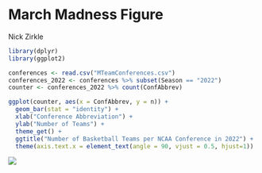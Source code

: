 March Madness Figure
================
Nick Zirkle

``` r
library(dplyr)
library(ggplot2)
```

``` r
conferences <- read.csv("MTeamConferences.csv")
conferences_2022 <- conferences %>% subset(Season == "2022")
counter <- conferences_2022 %>% count(ConfAbbrev)
```

``` r
ggplot(counter, aes(x = ConfAbbrev, y = n)) +
  geom_bar(stat = "identity") +
  xlab("Conference Abbreviation") +
  ylab("Number of Teams") +
  theme_get() +
  ggtitle("Number of Basketball Teams per NCAA Conference in 2022") +
  theme(axis.text.x = element_text(angle = 90, vjust = 0.5, hjust=1))
```

![](March-Madness-Figure--Redo_files/figure-gfm/unnamed-chunk-3-1.png)<!-- -->
